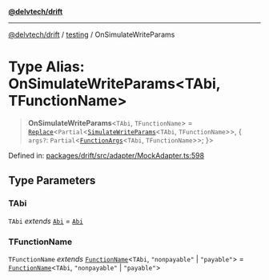 [**@delvtech/drift**](../../README.md)

***

[@delvtech/drift](../../README.md) / [testing](../README.md) / OnSimulateWriteParams

# Type Alias: OnSimulateWriteParams\<TAbi, TFunctionName\>

> **OnSimulateWriteParams**\<`TAbi`, `TFunctionName`\> = [`Replace`](../../index/type-aliases/Replace.md)\<`Partial`\<[`SimulateWriteParams`](../../index/type-aliases/SimulateWriteParams.md)\<`TAbi`, `TFunctionName`\>\>, \{ `args?`: `Partial`\<[`FunctionArgs`](../../index/type-aliases/FunctionArgs.md)\<`TAbi`, `TFunctionName`\>\>; \}\>

Defined in: [packages/drift/src/adapter/MockAdapter.ts:598](https://github.com/delvtech/drift/blob/95370f81f9813e8d583ed884b0b07657be0d8f2c/packages/drift/src/adapter/MockAdapter.ts#L598)

## Type Parameters

### TAbi

`TAbi` *extends* [`Abi`](../../index/type-aliases/Abi.md) = [`Abi`](../../index/type-aliases/Abi.md)

### TFunctionName

`TFunctionName` *extends* [`FunctionName`](../../index/type-aliases/FunctionName.md)\<`TAbi`, `"nonpayable"` \| `"payable"`\> = [`FunctionName`](../../index/type-aliases/FunctionName.md)\<`TAbi`, `"nonpayable"` \| `"payable"`\>
